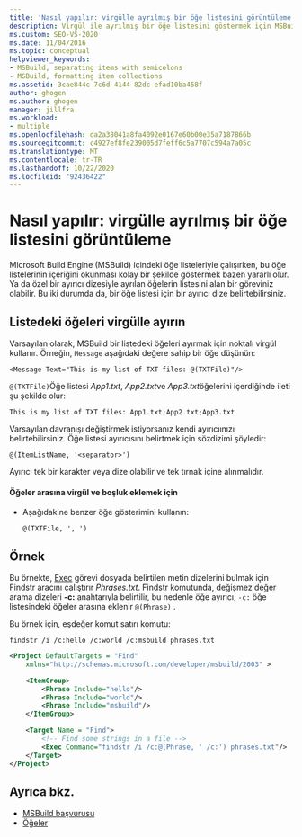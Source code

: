 ```yaml
---
title: 'Nasıl yapılır: virgülle ayrılmış bir öğe listesini görüntüleme | Microsoft Docs'
description: Virgül ile ayrılmış bir öğe listesini göstermek için MSBuild 'i kullanmayı veya bir öğe listesi için diğer ayırıcı dizeleri belirtmeyi öğrenin.
ms.custom: SEO-VS-2020
ms.date: 11/04/2016
ms.topic: conceptual
helpviewer_keywords:
- MSBuild, separating items with semicolons
- MSBuild, formatting item collections
ms.assetid: 3cae844c-7c6d-4144-82dc-efad10ba458f
author: ghogen
ms.author: ghogen
manager: jillfra
ms.workload:
- multiple
ms.openlocfilehash: da2a38041a8fa4092e0167e60b00e35a7187866b
ms.sourcegitcommit: c4927ef8fe239005d7feff6c5a7707c594a7a05c
ms.translationtype: MT
ms.contentlocale: tr-TR
ms.lasthandoff: 10/22/2020
ms.locfileid: "92436422"
---
```

# <a name="how-to-display-an-item-list-separated-with-commas"></a>Nasıl yapılır: virgülle ayrılmış bir öğe listesini görüntüleme

Microsoft Build Engine (MSBuild) içindeki öğe listeleriyle çalışırken, bu öğe listelerinin içeriğini okunması kolay bir şekilde göstermek bazen yararlı olur. Ya da özel bir ayırıcı dizesiyle ayrılan öğelerin listesini alan bir göreviniz olabilir. Bu iki durumda da, bir öğe listesi için bir ayırıcı dize belirtebilirsiniz.

## <a name="separate-items-in-a-list-with-commas"></a>Listedeki öğeleri virgülle ayırın

Varsayılan olarak, MSBuild bir listedeki öğeleri ayırmak için noktalı virgül kullanır. Örneğin, `Message` aşağıdaki değere sahip bir öğe düşünün:

`<Message Text="This is my list of TXT files: @(TXTFile)"/>`

`@(TXTFile)`Öğe listesi *App1.txt*, *App2.txt*ve *App3.txt*öğelerini içerdiğinde ileti şu şekilde olur:

`This is my list of TXT files: App1.txt;App2.txt;App3.txt`

Varsayılan davranışı değiştirmek istiyorsanız kendi ayırıcıınızı belirtebilirsiniz. Öğe listesi ayırıcısını belirtmek için sözdizimi şöyledir:

`@(ItemListName, '<separator>')`

Ayırıcı tek bir karakter veya dize olabilir ve tek tırnak içine alınmalıdır.

#### <a name="to-insert-a-comma-and-a-space-between-items"></a>Öğeler arasına virgül ve boşluk eklemek için

- Aşağıdakine benzer öğe gösterimini kullanın:

    `@(TXTFile, ', ')`

## <a name="example"></a>Örnek

Bu örnekte, [Exec](../msbuild/exec-task.md) görevi dosyada belirtilen metin dizelerini bulmak için Findstr aracını çalıştırır *Phrases.txt*. Findstr komutunda, değişmez değer arama dizeleri **-c:** anahtarıyla belirtilir, bu nedenle öğe ayırıcı, `-c:` öğe listesindeki öğeler arasına eklenir `@(Phrase)` .

Bu örnek için, eşdeğer komut satırı komutu:

`findstr /i /c:hello /c:world /c:msbuild phrases.txt`

```xml
<Project DefaultTargets = "Find"
    xmlns="http://schemas.microsoft.com/developer/msbuild/2003" >

    <ItemGroup>
        <Phrase Include="hello"/>
        <Phrase Include="world"/>
        <Phrase Include="msbuild"/>
    </ItemGroup>

    <Target Name = "Find">
        <!-- Find some strings in a file -->
        <Exec Command="findstr /i /c:@(Phrase, ' /c:') phrases.txt"/>
    </Target>
</Project>
```

## <a name="see-also"></a>Ayrıca bkz.

- [MSBuild başvurusu](../msbuild/msbuild-reference.md)
- [Öğeler](../msbuild/msbuild-items.md)
